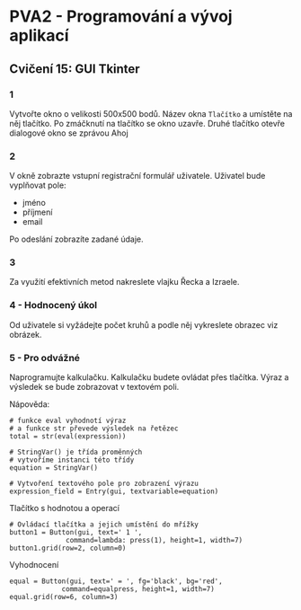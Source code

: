 # PVA2 - Programování a vývoj aplikací
## Cvičení 15: GUI Tkinter

### 1
Vytvořte okno o velikosti  500x500 bodů. Název okna `Tlačítko` a umístěte na něj tlačítko.
Po zmáčknutí na tlačítko se okno uzavře.
Druhé tlačítko otevře dialogové okno se zprávou Ahoj

### 2
V okně zobrazte vstupní registrační formulář uživatele. Uživatel bude vyplňovat pole:
* jméno
* příjmení
* email

Po odeslání zobrazíte zadané údaje. 

### 3

Za využití efektivních metod nakreslete vlajku Řecka a Izraele.

### 4 - Hodnocený úkol
Od uživatele si vyžádejte počet kruhů a podle něj vykreslete obrazec viz obrázek.

### 5 - Pro odvážné
Naprogramujte kalkulačku. Kalkulačku budete ovládat přes tlačítka. Výraz a výsledek se bude zobrazovat v textovém poli.

Nápověda:

```
# funkce eval vyhodnotí výraz
# a funkce str převede výsledek na řetězec
total = str(eval(expression))
```

```
# StringVar() je třída proměnných
# vytvoříme instanci této třídy
equation = StringVar()

# Vytvoření textového pole pro zobrazení výrazu
expression_field = Entry(gui, textvariable=equation)
```


Tlačítko s hodnotou a operací
```
# Ovládací tlačítka a jejich umístění do mřížky
button1 = Button(gui, text=' 1 ',
              command=lambda: press(1), height=1, width=7)
button1.grid(row=2, column=0)
```

Vyhodnocení
```
equal = Button(gui, text=' = ', fg='black', bg='red',
             command=equalpress, height=1, width=7)
equal.grid(row=6, column=3)
```
